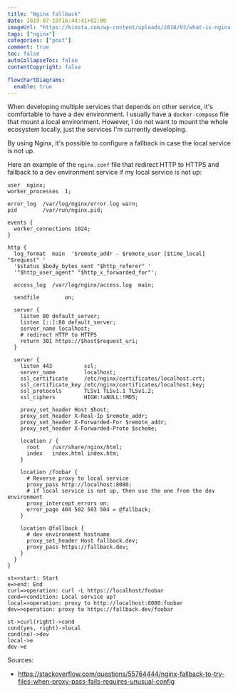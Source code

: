 ```yaml
---
title: "Nginx fallback"
date: 2019-07-19T16:44:41+02:00
imageUrl: "https://kinsta.com/wp-content/uploads/2018/03/what-is-nginx.png"
tags: ["nginx"]
categories: ["post"]
comment: true
toc: false
autoCollapseToc: false
contentCopyright: false

flowchartDiagrams:
  enable: true
---
```


When developing multiple services that depends on other service, it's comfortable to have a dev
environment. I usually have a `docker-compose` file that mount a local environment. However, I do
not want to mount the whole ecosystem locally, just the services I'm currently developing.

By using Nginx, it's possible to configure a fallback in case the local service is not up.

<!--more-->

Here an example of the `nginx.conf` file that redirect HTTP to HTTPS and fallback to a dev
environment service if my local service is not up:

```
user  nginx;
worker_processes  1;

error_log  /var/log/nginx/error.log warn;
pid        /var/run/nginx.pid;

events {
  worker_connections 1024;
}

http {
  log_format  main  '$remote_addr - $remote_user [$time_local] "$request" '
  '$status $body_bytes_sent "$http_referer" '
  '"$http_user_agent" "$http_x_forwarded_for"';

  access_log  /var/log/nginx/access.log  main;

  sendfile        on;

  server {
    listen 80 default_server;
   	listen [::]:80 default_server;
   	server_name localhost;
    # redirect HTTP to HTTPS
   	return 301 https://$host$request_uri;
  }

  server {
    listen 443          ssl;
    server_name         localhost;
    ssl_certificate     /etc/nginx/certificates/localhost.crt;
    ssl_certificate_key /etc/nginx/certificates/localhost.key;
    ssl_protocols       TLSv1 TLSv1.1 TLSv1.2;
    ssl_ciphers         HIGH:!aNULL:!MD5;

    proxy_set_header Host $host;
    proxy_set_header X-Real-Ip $remote_addr;
    proxy_set_header X-Forwarded-For $remote_addr;
    proxy_set_header X-Forwarded-Proto $scheme;

    location / {
      root    /usr/share/nginx/html;
      index   index.html index.htm;
    }

    location /foobar {
      # Reverse proxy to local service
      proxy_pass http://localhost:8080;
      # if local service is not up, then use the one from the dev environment
      proxy_intercept_errors on;
      error_page 404 502 503 504 = @fallback;
    }

    location @fallback {
      # dev environment hostname
      proxy_set_header Host fallback.dev;
      proxy_pass https://fallback.dev;
    }
  }
}
```

```flowchart
st=>start: Start
e=>end: End
curl=>operation: curl -L https://localhost/foobar
cond=>condition: Local service up?
local=>operation: proxy to http://localhost:8080:foobar
dev=>operation: proxy to https://fallback.dev/foobar

st->curl(right)->cond
cond(yes, right)->local
cond(no)->dev
local->e
dev->e
```

Sources:

- https://stackoverflow.com/questions/55764444/nginx-fallback-to-try-files-when-proxy-pass-fails-requires-unusual-config

